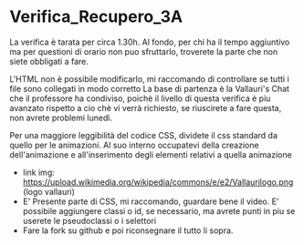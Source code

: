 # Verifica_Recupero_3A

La verifica è tarata per circa 1.30h.
Al fondo, per chi ha il tempo aggiuntivo ma per questioni di orario non puo sfruttarlo, troverete la parte che non siete obbligati a fare.

L'HTML non è possibile modificarlo, mi raccomando di controllare se tutti i file sono collegati in modo corretto
La base di partenza è la Vallauri's Chat che il professore ha condiviso, poichè il livello di questa verifica è piu avanzato rispetto a cio chè vi verrà richiesto, se riuscirete a fare questa, non avrete problemi lunedì.

Per una maggiore leggibilità del codice CSS, dividete il css standard da quello per le animazioni. Al suo interno occupatevi della creazione dell'animazione e all'inserimento degli elementi relativi a quella animazione

- link img: https://upload.wikimedia.org/wikipedia/commons/e/e2/Vallaurilogo.png (logo vallauri)
- E' Presente parte di CSS, mi raccomando, guardare bene il video. E' possibile aggiungere classi o id, se necessario, ma avrete punti in piu se userete le pseudoclassi o i selettori
- Fare la fork su github e poi riconsegnare il tutto li sopra.
